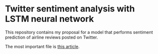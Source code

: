 # Twitter sentiment analysis with LSTM neural network
This repository contains my proposal for a model that performs sentiment prediction of airline reviews posted on Twitter.

The most important file is [this article](article.ipynb).